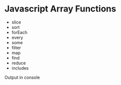 # Javascript Array Functions

- slice
- sort
- forEach
- every
- some
- filter
- map
- find
- reduce
- includes

Output in console
